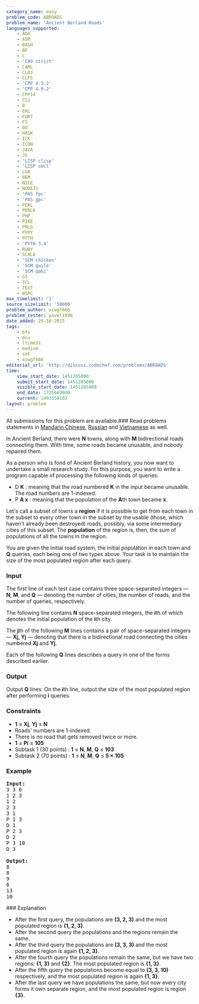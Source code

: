 ```yaml
---
category_name: easy
problem_code: ABROADS
problem_name: 'Ancient Berland Roads'
languages_supported:
    - ADA
    - ASM
    - BASH
    - BF
    - C
    - 'C99 strict'
    - CAML
    - CLOJ
    - CLPS
    - 'CPP 4.3.2'
    - 'CPP 4.9.2'
    - CPP14
    - CS2
    - D
    - ERL
    - FORT
    - FS
    - GO
    - HASK
    - ICK
    - ICON
    - JAVA
    - JS
    - 'LISP clisp'
    - 'LISP sbcl'
    - LUA
    - NEM
    - NICE
    - NODEJS
    - 'PAS fpc'
    - 'PAS gpc'
    - PERL
    - PERL6
    - PHP
    - PIKE
    - PRLG
    - PYPY
    - PYTH
    - 'PYTH 3.4'
    - RUBY
    - SCALA
    - 'SCM chicken'
    - 'SCM guile'
    - 'SCM qobi'
    - ST
    - TCL
    - TEXT
    - WSPC
max_timelimit: '1'
source_sizelimit: '50000'
problem_author: xcwgf666
problem_tester: pavel1996
date_added: 29-10-2015
tags:
    - bfs
    - dsu
    - ltime31
    - medium
    - set
    - xcwgf666
editorial_url: 'http://discuss.codechef.com/problems/ABROADS'
time:
    view_start_date: 1451205000
    submit_start_date: 1451205000
    visible_start_date: 1451205000
    end_date: 1735669800
    current: 1493558102
layout: problem
---
```

All submissions for this problem are available.###  Read problems statements in [Mandarin Chinese](http://www.codechef.com/download/translated/LTIME31/mandarin/ABROADS.pdf), [Russian](http://www.codechef.com/download/translated/LTIME31/russian/ABROADS.pdf) and [Vietnamese](http://www.codechef.com/download/translated/LTIME31/vietnamese/ABROADS.pdf) as well.

In Ancient Berland, there were **N** towns, along with **M** bidirectional roads connecting them. With time, some roads became unusable, and nobody repaired them.

As a person who is fond of Ancient Berland history, you now want to undertake a small research study. For this purpose, you want to write a program capable of processing the following kinds of queries:

- D **K** : meaning that the road numbered **K** in the input became unusable. The road numbers are 1-indexed.
- P **A x** : meaning that the population of the **A**th town became **x**.

Let's call a subset of towns a **region** if it is possible to get from each town in the subset to every other town in the subset by the usable (those, which haven't already been destroyed) roads, possibly, via some intermediary cities of this subset. The **population** of the region is, then, the sum of populations of all the towns in the region.

You are given the initial road system, the initial population in each town and **Q** queries, each being one of two types above. Your task is to maintain the size of the most populated region after each query.

### Input

The first line of each test case contains three space-separated integers — **N**, **M**, and **Q** — denoting the number of cities, the number of roads, and the number of queries, respectively.

The following line contains **N** space-separated integers, the **i**th of which denotes the initial population of the **i**th city.

The **j**th of the following **M** lines contains a pair of space-separated integers — **Xj, Yj** — denoting that there is a bidirectional road connecting the cities numbered **Xj** and **Yj**.

Each of the following **Q** lines describes a query in one of the forms described earlier.

### Output

Output **Q** lines. On the **i**th line, output the size of the most populated region after performing **i** queries.

### Constraints

- **1** ≤ **Xj**, **Yj** ≤ **N**
- Roads' numbers are 1-indexed.
- There is no road that gets removed twice or more.
- **1** ≤ **Pi** ≤ **105**
- Subtask 1 (30 points) : **1** ≤ **N**, **M**, **Q** ≤ **103**
- Subtask 2 (70 points) : **1** ≤ **N**, **M**, **Q** ≤ **5 × 105**

### Example

<pre><b>Input:</b>
<tt>3 3 6
1 2 3
1 2
2 3
3 1
P 1 3
D 1
P 2 3
D 2
P 3 10
D 3</tt>

<b>Output:</b>
<tt>8
8
9
6
13
10</tt>
</pre>### Explanation

- After the first query, the populations are **(3, 2, 3)** and the most populated region is **{1, 2, 3}**.
- After the second query the populations and the regions remain the same.
- After the third query the populations are **(3, 3, 3)** and the most populated region is again **{1, 2, 3}**.
- After the fourth query the populations remain the same, but we have two regions: **{1, 3}** and **{2}**. The most populated region is **{1, 3}**.
- After the fifth query the populations become equal to **(3, 3, 10)** respectively, and the most populated region is again **{1, 3}**.
- After the last query we have populations the same, but now every city forms it own separate region, and the most populated region is region **{3}**.
